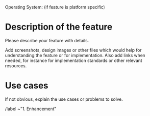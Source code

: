 Operating System: (if feature is platform specific)

# Description of the feature

Please describe your feature with details.

Add screenshots, design images or other files which would help for
understanding the feature or for implementation.
Also add links when needed, for instance for implementation standards
or other relevant resources.

# Use cases

If not obvious, explain the use cases or problems to solve.

/label ~"1. Enhancement"
